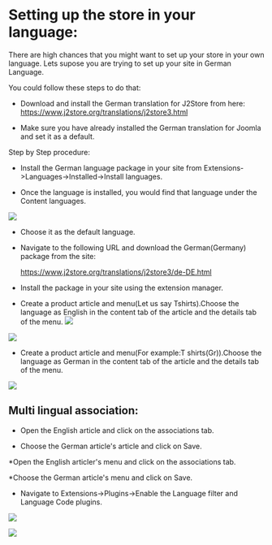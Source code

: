 # Setting up the store in your language:

There are high chances that you might want to set up your store in your own language.
Lets supose you are trying to set up your site in German Language.

You could follow these steps to do that:

* Download and install the German translation for J2Store from here: https://www.j2store.org/translations/j2store3.html

* Make sure you have already installed the German translation for Joomla and set it as a default.

Step by Step procedure:

* Install the German language package in your site from Extensions->Languages->Installed->Install languages.

* Once the language is installed, you would find that language under the Content languages.

![](./assets/images/langsetinstalledlang.png)


* Choose it as the default language.

* Navigate to the following URL and download the German(Germany) package from the site:

    https://www.j2store.org/translations/j2store3/de-DE.html

* Install the package in your site using the extension manager.

* Create a product article and menu(Let us say Tshirts).Choose the language as English in the content tab of the article and the details tab of the menu.
![](./assets/images/langsetarticles.png)

![](./assets/images/langsetarticleeng.png)


* Create a product article and menu(For example:T shirts(Gr)).Choose the language as German in the content tab of the article and the details tab of the menu.

![](./assets/images/langsetarticleger.png)


## Multi lingual association:

* Open the English article and click on the associations tab.

* Choose the German article's article and click on Save.

*Open the English articler's menu and click on the associations tab.

*Choose the German article's menu and click on Save.

* Navigate to Extensions->Plugins->Enable the Language filter and Language Code plugins.

![](./assets/images/langsetassoart.png)

![](./assets/images/langsetassomenu.png)
